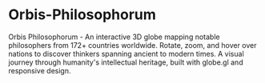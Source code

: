 # Orbis-Philosophorum
Orbis Philosophorum - An interactive 3D globe mapping notable philosophers from 172+ countries worldwide. Rotate, zoom, and hover over nations to discover thinkers spanning ancient to modern times. A visual journey through humanity's intellectual heritage, built with globe.gl and responsive design.
